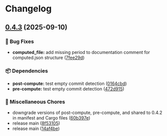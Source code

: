 # Changelog

## [0.4.3](https://github.com/Natchica/iexec-tee_worker_pre_post_compute_rust/compare/v0.4.2...v0.4.3) (2025-09-10)


### 🐛 Bug Fixes

* **computed_file:** add missing period to documentation comment for computed.json structure ([7fee29d](https://github.com/Natchica/iexec-tee_worker_pre_post_compute_rust/commit/7fee29d416adcf2cbadda410178323013f733b06))


### 📦 Dependencies

* **post-compute:** test empty commit detection ([0164cbd](https://github.com/Natchica/iexec-tee_worker_pre_post_compute_rust/commit/0164cbd528c1a3cd75bd45312c3843c3b4a97126))
* **pre-compute:** test empty commit detection ([472d915](https://github.com/Natchica/iexec-tee_worker_pre_post_compute_rust/commit/472d9153963efbec9e5030bb1d3822fc5aadf839))


### 🔨 Miscellaneous Chores

* downgrade versions of post-compute, pre-compute, and shared to 0.4.2 in manifest and Cargo files ([60b397e](https://github.com/Natchica/iexec-tee_worker_pre_post_compute_rust/commit/60b397ef0607dc6e68c49ede2affffaf1162973c))
* release main ([8f53105](https://github.com/Natchica/iexec-tee_worker_pre_post_compute_rust/commit/8f5310539db14b154905cc8485fd2c9a1187792b))
* release main ([14af4be](https://github.com/Natchica/iexec-tee_worker_pre_post_compute_rust/commit/14af4be21229a2938a24d9247cc62c2be5d18cf9))
